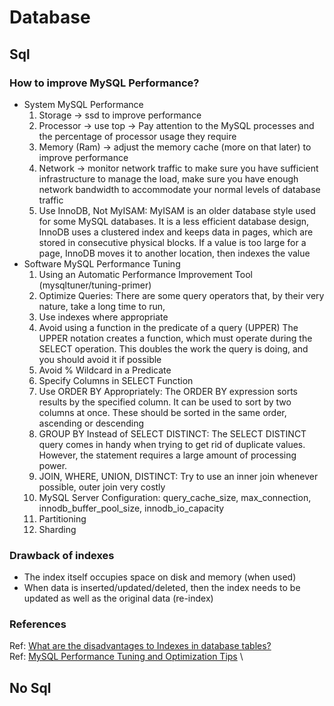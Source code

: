 # Database

## Sql
### How to improve MySQL Performance?
- System MySQL Performance
    1. Storage -> ssd to improve performance
    2. Processor -> use top -> Pay attention to the MySQL processes and the percentage of processor usage they require
    3. Memory (Ram) -> adjust the memory cache (more on that later) to improve performance
    4. Network -> monitor network traffic to make sure you have sufficient infrastructure to manage the load,
       make sure you have enough network bandwidth to accommodate your normal levels of database traffic
    5. Use InnoDB, Not MyISAM: MyISAM is an older database style used for some MySQL databases. It is a less efficient database design,
       InnoDB uses a clustered index and keeps data in pages, which are stored in consecutive physical blocks. If a value is too large for a page, 
       InnoDB moves it to another location, then indexes the value
- Software MySQL Performance Tuning
    1. Using an Automatic Performance Improvement Tool (mysqltuner/tuning-primer)
    2. Optimize Queries: There are some query operators that, by their very nature, take a long time to run,
    3. Use indexes where appropriate
    4. Avoid using a function in the predicate of a query (UPPER)
       The UPPER notation creates a function, which must operate during the SELECT operation. 
       This doubles the work the query is doing, and you should avoid it if possible
    5. Avoid % Wildcard in a Predicate
    6. Specify Columns in SELECT Function
    7. Use ORDER BY Appropriately: The ORDER BY expression sorts results by the specified column. 
       It can be used to sort by two columns at once.
       These should be sorted in the same order, ascending or descending
    8. GROUP BY Instead of SELECT DISTINCT: The SELECT DISTINCT query comes in handy when trying to get rid of duplicate values. 
       However, the statement requires a large amount of processing power.
    9. JOIN, WHERE, UNION, DISTINCT: Try to use an inner join whenever possible, outer join very costly
    10. MySQL Server Configuration: query_cache_size, max_connection, innodb_buffer_pool_size, innodb_io_capacity
    11. Partitioning
    12. Sharding
    
### Drawback of indexes
- The index itself occupies space on disk and memory (when used)
- When data is inserted/updated/deleted, then the index needs to be updated as well as the original data (re-index)

### References
Ref: [What are the disadvantages to Indexes in database tables?](https://stackoverflow.com/questions/41410482/what-are-the-disadvantages-to-indexes-in-database-tables) \
Ref: [MySQL Performance Tuning and Optimization Tips](https://phoenixnap.com/kb/improve-mysql-performance-tuning-optimization) \
## No Sql